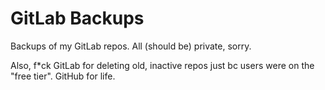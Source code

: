 # GitLab Backups

Backups of my GitLab repos. All (should be) private, sorry.

Also, f*ck GitLab for deleting old, inactive repos just bc users were on the "free tier". GitHub for life.

